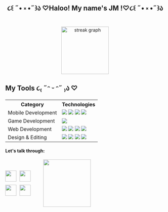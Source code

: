 <h2 align="center">૮꒰ ˶• ༝ •˶꒱ა ♡Haloo! My name's JM !♡૮꒰ ˶• ༝ •˶꒱ა</h2>

###
<!--
<h4 align="center">────୨ৎ────Freelance Mobile App Developer────୨ৎ────</h4>
-->
###

<div align="center">
  <!--
  <img src="https://github-readme-stats.vercel.app/api?username=named-JM&hide_title=false&hide_rank=false&show_icons=true&include_all_commits=true&count_private=true&disable_animations=false&theme=dracula&locale=en&hide_border=false" height="150" alt="stats graph"  />
  -->
  
  <img src="https://streak-stats.demolab.com?user=named-JM&locale=en&mode=daily&theme=dracula&hide_border=false&border_radius=5" height="150" alt="streak graph"  />
  <!--<img src="https://github-readme-stats.vercel.app/api/top-langs?username=named-JM&locale=en&hide_title=false&layout=compact&card_width=320&langs_count=5&theme=dracula&hide_border=false" height="150" alt="languages graph"  /> -->
</div>

###

<h2 align="left">My Tools     ૮₍ ˶ᵔ ᵕ ᵔ˶ ₎ა ♡</h4>

###

<div align="center">
<table>
  <tr>
    <th>Category</th>
    <th>Technologies</th>
  </tr>
  <tr>
    <td>Mobile Development</td>
    <td>
      <img src="https://img.shields.io/badge/Flutter-02569B?style=for-the-badge&logo=flutter&logoColor=white">
      <img src="https://img.shields.io/badge/PHP-777BB4?style=for-the-badge&logo=php&logoColor=white">
      <img src="https://img.shields.io/badge/MySQL-4479A1?style=for-the-badge&logo=mysql&logoColor=white">
      <img src="https://img.shields.io/badge/Firebase-FFCA28?style=for-the-badge&logo=firebase&logoColor=black">
    </td>
  </tr>
  <tr>
    <td>Game Development</td>
    <td>
      <img src="https://img.shields.io/badge/Unity-100000?style=for-the-badge&logo=unity&logoColor=white">
    <!--  <img src="https://img.shields.io/badge/Blender-F5792A?style=for-the-badge&logo=blender&logoColor=white">-->
    </td>
  </tr>
  <tr>
    <td>Web Development</td>
    <td>
      <img src="https://img.shields.io/badge/PHP-777BB4?style=for-the-badge&logo=php&logoColor=white">
      <img src="https://img.shields.io/badge/MySQL-4479A1?style=for-the-badge&logo=mysql&logoColor=white">
      <img src="https://img.shields.io/badge/HTML5-E34F26?style=for-the-badge&logo=html5&logoColor=white">
      <img src="https://img.shields.io/badge/Tailwind_CSS-38B2AC?style=for-the-badge&logo=tailwind-css&logoColor=white">
    </td>
  </tr>
  <tr>
    <td>Design & Editing</td>
    <td>
      <img src="https://img.shields.io/badge/Adobe_Photoshop-31A8FF?style=for-the-badge&logo=adobe-photoshop&logoColor=white">
      <img src="https://img.shields.io/badge/Figma-F24E1E?style=for-the-badge&logo=figma&logoColor=white">
      <img src="https://img.shields.io/badge/Canva-00C4CC?style=for-the-badge&logo=canva&logoColor=white">
      <img src="https://img.shields.io/badge/Adobe_Premiere-9999FF?style=for-the-badge&logo=adobe-premiere-pro&logoColor=white">
    </td>
  </tr>
</table>
</div>


<h4 align="left">Let's talk through:</h4>

<div style="display: flex; align-items: center; gap: 40px;">
  <!-- Left side: 2x2 badges -->
  <div style="display: grid; grid-template-columns: 1fr 1fr; gap: 10px;">
    <a href="mailto:joannacaguco@gmail.com">
      <img src="https://img.shields.io/badge/💌%20Email-FFC0CB?style=for-the-badge" height="35">
    </a>
    <a href="https://www.instagram.com/waninani_">
      <img src="https://img.shields.io/badge/📷%20Instagram-FFB6C1?style=for-the-badge" height="35">
    </a>
    <a href="https://www.linkedin.com/in/joannacaguco/">
      <img src="https://img.shields.io/badge/🌝%20LinkedIn-F8C8DC?style=for-the-badge&logo=linkedin&logoColor=white" height="35">
    </a>
    <a href="https://web.facebook.com/JM.cags">
      <img src="https://img.shields.io/badge/🌐%20Facebook-FAA0A0?style=for-the-badge" height="35">
    </a>
  </div>

  <!-- Right side: GIF -->
  <img height="150" src="https://media.tenor.com/M7-Ftr7tsz8AAAAM/dance.gif" />
</div>






###


###
<!--
<img align="left" src="https://visitor-badge.laobi.icu/badge?page_id=JM.JM&left_color=lightpink&right_color=thistle&left_text=Stalkers%20jk%20:3"  />
-->
###

